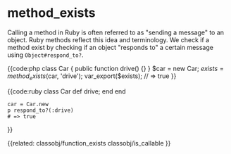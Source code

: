 # method_exists

Calling a method in Ruby is often referred to as "sending a message" to an
object. Ruby methods reflect this idea and terminology. We check if a method
exist by checking if an object "responds to" a certain message using
`Object#respond_to?`.


{{code:php
    class Car {
      public function drive() {}
    }
    $car = new Car;
    $exists = method_exists($car, 'drive');
    var_export($exists);
    // => true
}}


{{code:ruby
    class Car
      def drive; end
    end

    car = Car.new
    p respond_to?(:drive)
    # => true
}}


{{related:
    classobj/function_exists
    classobj/is_callable
}}
